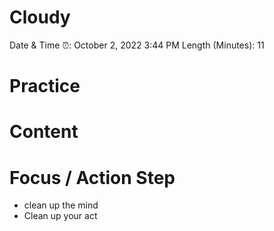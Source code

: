 # Cloudy

Date & Time ⏰: October 2, 2022 3:44 PM
Length (Minutes): 11

# Practice

# Content

# Focus / Action Step

- clean up the mind
- Clean up your act